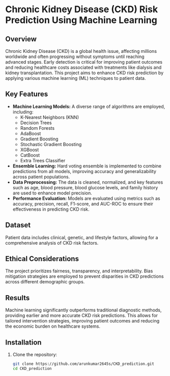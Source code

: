 # Chronic Kidney Disease (CKD) Risk Prediction Using Machine Learning

## Overview

Chronic Kidney Disease (CKD) is a global health issue, affecting millions worldwide and often progressing without symptoms until reaching advanced stages. Early detection is critical for improving patient outcomes and reducing healthcare costs associated with treatments like dialysis and kidney transplantation. This project aims to enhance CKD risk prediction by applying various machine learning (ML) techniques to patient data.

## Key Features

- **Machine Learning Models:** A diverse range of algorithms are employed, including:
  - K-Nearest Neighbors (KNN)
  - Decision Trees
  - Random Forests
  - AdaBoost
  - Gradient Boosting
  - Stochastic Gradient Boosting
  - XGBoost
  - CatBoost
  - Extra Trees Classifier
- **Ensemble Learning:** Hard voting ensemble is implemented to combine predictions from all models, improving accuracy and generalizability across patient populations.
- **Data Preprocessing:** The data is cleaned, normalized, and key features such as age, blood pressure, blood glucose levels, and family history are used to enhance model precision.
- **Performance Evaluation:** Models are evaluated using metrics such as accuracy, precision, recall, F1-score, and AUC-ROC to ensure their effectiveness in predicting CKD risk.

## Dataset

Patient data includes clinical, genetic, and lifestyle factors, allowing for a comprehensive analysis of CKD risk factors.

## Ethical Considerations

The project prioritizes fairness, transparency, and interpretability. Bias mitigation strategies are employed to prevent disparities in CKD predictions across different demographic groups.

## Results

Machine learning significantly outperforms traditional diagnostic methods, providing earlier and more accurate CKD risk predictions. This allows for tailored intervention strategies, improving patient outcomes and reducing the economic burden on healthcare systems.

## Installation

1. Clone the repository:
   ```bash
   git clone https://github.com/arunkumar2645s/CKD_prediction.git
   cd CKD_prediction
   ```
